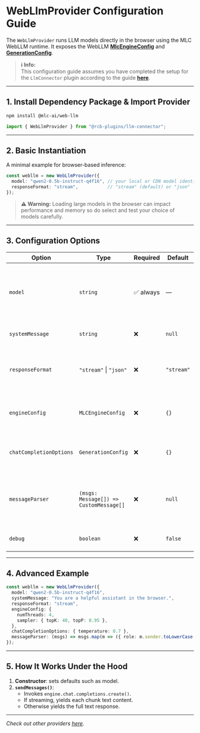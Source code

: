 # WebLlmProvider Configuration Guide

The `WebLlmProvider` runs LLM models directly in the browser using the MLC WebLLM runtime. It exposes the WebLLM [**MlcEngineConfig**](https://webllm.mlc.ai/docs/user/api_reference.html#mlcengineconfig) and [**GenerationConfig**](https://webllm.mlc.ai/docs/user/api_reference.html#generationconfig).

> **ℹ️ Info:**  
> This configuration guide assumes you have completed the setup for the `LlmConnector` plugin according to the guide [**here**](/README.md).

---

## 1. Install Dependency Package & Import Provider

```bash
npm install @mlc-ai/web-llm
```

```ts
import { WebLlmProvider } from "@rcb-plugins/llm-connector";
```

---

## 2. Basic Instantiation

A minimal example for browser-based inference:

```ts
const webllm = new WebLlmProvider({
  model: "qwen2-0.5b-instruct-q4f16", // your local or CDN model identifier
  responseFormat: "stream",           // "stream" (default) or "json"
});
```

> **⚠️ Warning:** Loading large models in the browser can impact performance and memory so do select and test your choice of models carefully.

---

## 3. Configuration Options

| Option           | Type                                           | Required | Default     | Description                                                                                   |
| ---------------- | ---------------------------------------------- | -------- | ----------- | --------------------------------------------------------------------------------------------- |
| `model`          | `string`                                       | ✅ always       | —           | The model name or path to load via MLC WebLLM (e.g. `Qwen2-0.5B-Instruct-q4f16_1-MLC`). You can find the list of models [**here**](https://huggingface.co/mlc-ai)                                                 |
| `systemMessage`  | `string`                                       | ❌        | `null` | Prepends a system prompt before user messages.                                                |
| `responseFormat` | `"stream"` \| `"json"`                         | ❌        | `"stream"`  | Determines whether to use stream endpoint from the provider or fetch a full JSON output.                                               |
| `engineConfig`   | `MLCEngineConfig`                              | ❌        | `{}` | Custom engine initialization options referenced from [**MLCEngineConfig**](https://webllm.mlc.ai/docs/user/api_reference.html#mlcengineconfig).                                  |
| `chatCompletionOptions`   | `GenerationConfig`                              | ❌        | `{}` | Custom chat completion options from referenced from [**GenerationConfig**](https://webllm.mlc.ai/docs/user/api_reference.html#generationconfig).                                  |
| `messageParser`         | `(msgs: Message[]) => CustomMessage[]` | ❌        | `null`                                                                                                                 | Custom parser converting React ChatBotify [`Message[]`](https://react-chatbotify.com/docs/concepts/conversations#message) into desired message format for the provider.                               |
| `debug`          | `boolean`                                      | ❌        | `false`     | Enables debug logging for the provider.                                                               |

---

## 4. Advanced Example

```ts
const webllm = new WebLlmProvider({
  model: "qwen2-0.5b-instruct-q4f16",
  systemMessage: "You are a helpful assistant in the browser.",
  responseFormat: "stream",
  engineConfig: {
    numThreads: 4,
    sampler: { topK: 40, topP: 0.95 },
  },
  chatCompletionOptions: { temperature: 0.7 },
  messageParser: (msgs) => msgs.map(m => ({ role: m.sender.toLowerCase(), content: String(m.content) })),
});
```

---

## 5. How It Works Under the Hood

1. **Constructor**: sets defaults such as model.
2. **`sendMessages()`**:
     * Invokes `engine.chat.completions.create()`.
     * If streaming, yields each chunk text content.
     * Otherwise yields the full text response.

---

*Check out other providers [here](../providers).*

